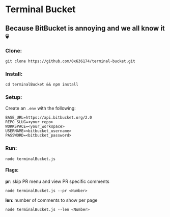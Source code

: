 # Terminal Bucket
## Because BitBucket is annoying and we all know it 💀

### Clone:
`git clone https://github.com/0x636174/terminal-bucket.git`

### Install:
`cd terminalBucket && npm install`

### Setup:
Create an `.env` with the following:
```
BASE_URL=https://api.bitbucket.org/2.0
REPO_SLUG=<your_repo>
WORKSPACE=<your_workspace>
USERNAME=<bitbucket_username>
PASSWORD=<bitbucket_password>
```

### Run:
`node terminalBucket.js`

#### Flags:
**pr**: skip PR menu and view PR specific comments
```
node terminalBucket.js --pr <Number>
```

**len**: number of comments to show per page
```
node terminalBucket.js --len <Number>
```

